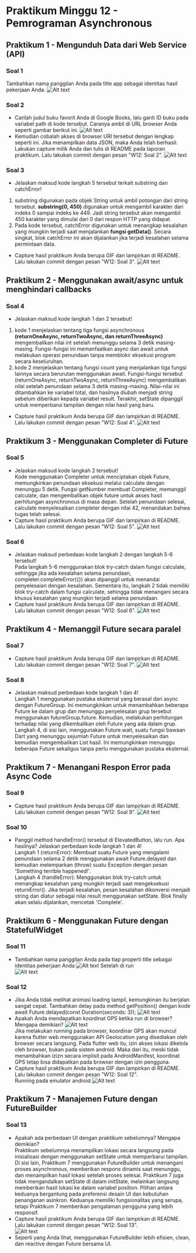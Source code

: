 # Praktikum Minggu 12 - Pemrograman Asynchronous
## Praktikum 1 - Mengunduh Data dari Web Service (API)
### Soal 1
Tambahkan nama panggilan Anda pada title app sebagai identitas hasil pekerjaan Anda.
![Alt text](docs/soal1.png)
### Soal 2
- Carilah judul buku favorit Anda di Google Books, lalu ganti ID buku pada variabel path di kode tersebut. Caranya ambil di URL browser Anda seperti gambar berikut ini.
![Alt text](docs/soal2.png)
- Kemudian cobalah akses di browser URI tersebut dengan lengkap seperti ini. Jika menampilkan data JSON, maka Anda telah berhasil. Lakukan capture milik Anda dan tulis di README pada laporan praktikum. Lalu lakukan commit dengan pesan "W12: Soal 2".
![Alt text](docs/soal2.2.png)
### Soal 3
- Jelaskan maksud kode langkah 5 tersebut terkait substring dan catchError! <br>
1. substring digunakan pada objek String untuk ambil potongan dari string tersebut. **substring(0, 450)** digunakan untuk mengambil karakter dari indeks 0 sampai indeks ke 449. Jadi string tersebut akan mengambil 450 karakter yang dimulai dari 0 dari respon HTTP yang didapat.
2. Pada kode tersebut, catchError digunakan untuk menangkap kesalahan yang mungkin terjadi saat menjalankan **fungsi getData()**. Secara singkat, blok catchError ini akan dijalankan jika terjadi kesalahan selama permintaan data.
- Capture hasil praktikum Anda berupa GIF dan lampirkan di README. Lalu lakukan commit dengan pesan "W12: Soal 3".
![Alt text](docs/soal3.gif)
## Praktikum 2 - Menggunakan await/async untuk menghindari callbacks
### Soal 4
- Jelaskan maksud kode langkah 1 dan 2 tersebut! <br>
1. kode 1 menjelaskan tentang tiga fungsi asynchronous **(returnOneAsync, returnTwoAsync, dan returnThreeAsync)** mengembalikan nilai int setelah menunggu selama 3 detik masing-masing. Fungsi-fungsi ini memanfaatkan async dan await untuk melakukan operasi penundaan tanpa memblokir eksekusi program secara keseluruhan.
2. kode 2 menjelaskan tentang fungsi count yang menjalankan tiga fungsi lainnya secara berurutan menggunakan await. Fungsi-fungsi tersebut (returnOneAsync, returnTwoAsync, returnThreeAsync) mengembalikan nilai setelah penundaan selama 3 detik masing-masing. Nilai-nilai ini ditambahkan ke variabel total, dan hasilnya diubah menjadi string sebelum diberikan kepada variabel result. Terakhir, setState dipanggil untuk memperbarui tampilan dengan nilai hasil yang baru.
- Capture hasil praktikum Anda berupa GIF dan lampirkan di README. Lalu lakukan commit dengan pesan "W12: Soal 4".
![Alt text](docs/soal4.gif)
## Praktikum 3 - Menggunakan Completer di Future
### Soal 5
- Jelaskan maksud kode langkah 2 tersebut! <br>
Kode menggunakan Completer untuk menciptakan objek Future, memungkinkan penundaan eksekusi melalui calculate dengan menunggu 5 detik. Fungsi getNumber membuat Completer<int>, memanggil calculate, dan mengembalikan objek future untuk akses hasil perhitungan asynchronous di masa depan. Setelah penundaan selesai, calculate menyelesaikan completer dengan nilai 42, menandakan bahwa tugas telah selesai.
- Capture hasil praktikum Anda berupa GIF dan lampirkan di README. Lalu lakukan commit dengan pesan "W12: Soal 5".
![Alt text](docs/soal5.gif)
### Soal 6
- Jelaskan maksud perbedaan kode langkah 2 dengan langkah 5-6 tersebut! <br>
Pada langkah 5-6 menggunakan blok try-catch dalam fungsi calculate, sehingga jika ada kesalahan selama penundaan, completer.completeError({}) akan dipanggil untuk menandai penyelesaian dengan kesalahan.
Sementara itu, langkah 2 tidak memiliki blok try-catch dalam fungsi calculate, sehingga tidak menangani secara khusus kesalahan yang mungkin terjadi selama penundaan.
- Capture hasil praktikum Anda berupa GIF dan lampirkan di README. Lalu lakukan commit dengan pesan "W12: Soal 6".
![Alt text](docs/soal6.gif)
## Praktikum 4 - Memanggil Future secara paralel
### Soal 7
- Capture hasil praktikum Anda berupa GIF dan lampirkan di README. Lalu lakukan commit dengan pesan "W12: Soal 7".
![Alt text](docs/soal7.gif)
### Soal 8
- Jelaskan maksud perbedaan kode langkah 1 dan 4!<br>
Langkah 1 menggunakan pustaka eksternal yang berasal dari async dengan FutureGroup. Ini memungkinkan untuk menambahkan beberapa Future ke dalam grup dan menunggu penyelesaian grup tersebut menggunakan futureGroup.future. Kemudian, melakukan perhitungan terhadap nilai yang dikembalikan oleh Future yang ada dalam grup. <br>
Langkah 4, di sisi lain, menggunakan Future.wait, suatu fungsi bawaan Dart yang menunggu sejumlah Future untuk menyelesaikan dan kemudian mengembalikan List hasil. Ini memungkinkan menunggu beberapa Future sekaligus tanpa perlu menggunakan pustaka eksternal.
## Praktikum 7 - Menangani Respon Error pada Async Code
### Soal 9
- Capture hasil praktikum Anda berupa GIF dan lampirkan di README. Lalu lakukan commit dengan pesan "W12: Soal 9".
![Alt text](docs/soal9.gif)
### Soal 10
- Panggil method handleError() tersebut di ElevatedButton, lalu run. Apa hasilnya? Jelaskan perbedaan kode langkah 1 dan 4!<br>
Langkah 1 (returnError):
Membuat suatu Future yang mengalami penundaan selama 2 detik menggunakan await Future.delayed dan kemudian melemparkan (throw) suatu Exception dengan pesan 'Something terrible happened!'. <br>
Langkah 4 (handleError):
Menggunakan blok try-catch untuk menangkap kesalahan yang mungkin terjadi saat mengeksekusi returnError(). Jika terjadi kesalahan, pesan kesalahan dikonversi menjadi string dan diatur sebagai nilai result menggunakan setState. Blok finally akan selalu dijalankan, mencetak 'Complete'.
## Praktikum 6 - Menggunakan Future dengan StatefulWidget
### Soal 11
- Tambahkan nama panggilan Anda pada tiap properti title sebagai identitas pekerjaan Anda
![Alt text](docs/soal11.png)
Setelah di run <br>
![Alt text](docs/soal11.2.png)
### Soal 12
- Jika Anda tidak melihat animasi loading tampil, kemungkinan itu berjalan sangat cepat. Tambahkan delay pada method getPosition() dengan kode await Future.delayed(const Duration(seconds: 3));
![Alt text](docs/soal12.1.png)
- Apakah Anda mendapatkan koordinat GPS ketika run di browser? Mengapa demikian?
![Alt text](docs/soal12.3.gif) <br>
Jika melakukan running pada browser, koordinar GPS akan muncul karena flutter web menggunakan API Geolocation yang disediakan oleh browser secara langsung. Pada flutter web itu, izin akses lokasi dikelola oleh browser, bukan pada sistem android. Maka dari itu, meski tidak menambahkan izizn secara implisit pada AndroidManifest, koordinat GPS tetap bisa didapatkan pada browser dengan izin pengguna.
- Capture hasil praktikum Anda berupa GIF dan lampirkan di README. Lalu lakukan commit dengan pesan "W12: Soal 12". <br>
Running pada emulator android
![Alt text](docs/soal12.2.gif)
## Praktikum 7 - Manajemen Future dengan FutureBuilder
### Soal 13
- Apakah ada perbedaan UI dengan praktikum sebelumnya? Mengapa demikian? <br>
Praktikum sebelumnya menampilkan lokasi secara langsung pada inisialisasi dengan menggunakan setState untuk memperbarui tampilan. Di sisi lain, Praktikum 7 menggunakan FutureBuilder untuk menangani proses asynchronous, memberikan respons dinamis saat menunggu, dan menampilkan hasil lokasi setelah proses selesai. Praktikum 7 juga tidak mengandalkan setState di dalam initState, melainkan langsung memberikan hasil lokasi ke dalam variabel position. Pilihan antara keduanya bergantung pada preferensi desain UI dan kebutuhan penanganan asinkron. Keduanya memiliki fungsionalitas yang serupa, tetapi Praktikum 7 memberikan pengalaman pengguna yang lebih responsif.
- Capture hasil praktikum Anda berupa GIF dan lampirkan di README. Lalu lakukan commit dengan pesan "W12: Soal 13". <br>
![Alt text](docs/soal13.gif)
- Seperti yang Anda lihat, menggunakan FutureBuilder lebih efisien, clean, dan reactive dengan Future bersama UI.